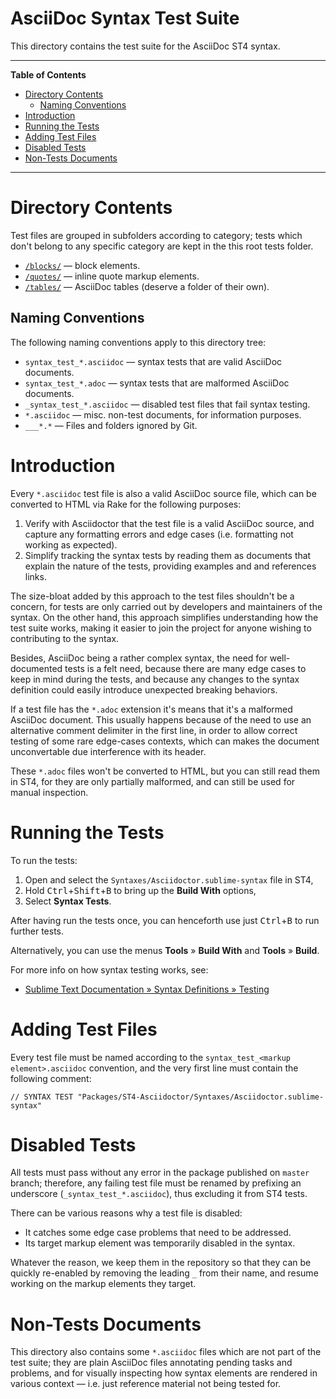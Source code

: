 # AsciiDoc Syntax Test Suite

This directory contains the test suite for the AsciiDoc ST4 syntax.


-----

**Table of Contents**

<!-- MarkdownTOC autolink="true" bracket="round" autoanchor="false" lowercase="only_ascii" uri_encoding="true" levels="1,2,3" -->

- [Directory Contents](#directory-contents)
    - [Naming Conventions](#naming-conventions)
- [Introduction](#introduction)
- [Running the Tests](#running-the-tests)
- [Adding Test Files](#adding-test-files)
- [Disabled Tests](#disabled-tests)
- [Non-Tests Documents](#non-tests-documents)

<!-- /MarkdownTOC -->

-----

# Directory Contents

Test files are grouped in subfolders according to category; tests which don't belong to any specific category are kept in the this root tests folder.

- [`/blocks/`][blocks/] — block elements.
- [`/quotes/`][quotes/] — inline quote markup elements.
- [`/tables/`][tables/] — AsciiDoc tables (deserve a folder of their own).

## Naming Conventions

The following naming conventions apply to this directory tree:

- `syntax_test_*.asciidoc` — syntax tests that are valid AsciiDoc documents.
- `syntax_test_*.adoc` — syntax tests that are malformed AsciiDoc documents.
- `_syntax_test_*.asciidoc` — disabled test files that fail syntax testing.
- `*.asciidoc` — misc. non-test documents, for information purposes.
- `___*.*` — Files and folders ignored by Git.


# Introduction

Every `*.asciidoc` test file is also a valid AsciiDoc source file, which can be converted to HTML via Rake for the following purposes:

1. Verify with Asciidoctor that the test file is a valid AsciiDoc source, and capture any formatting errors and edge cases (i.e. formatting not working as expected).
2. Simplify tracking the syntax tests by reading them as documents that explain the nature of the tests, providing examples and and references links.

The size-bloat added by this approach to the test files shouldn't be a concern, for tests are only carried out by developers and maintainers of the syntax.
On the other hand, this approach simplifies understanding how the test suite works, making it easier to join the project for anyone wishing to contributing to the syntax.

Besides, AsciiDoc being a rather complex syntax, the need for well-documented tests is a felt need, because there are many edge cases to keep in mind during the tests, and because any changes to the syntax definition could easily introduce unexpected breaking behaviors.

If a test file has the `*.adoc` extension it's means that it's a malformed AsciiDoc document.
This usually happens because of the need to use an alternative comment delimiter in the first line, in order to allow correct testing of some rare edge-cases contexts, which can makes the document unconvertable due interference with its header.

These `*.adoc` files won't be converted to HTML, but you can still read them in ST4, for they are only partially malformed, and can still be used for manual inspection.


# Running the Tests

To run the tests:

1. Open and select the `Syntaxes/Asciidoctor.sublime-syntax` file in ST4,
2. Hold <kbd>Ctrl</kbd>+<kbd>Shift</kbd>+<kbd>B</kbd> to bring up the __Build With__ options,
3. Select __Syntax Tests__.

After having run the tests once, you can henceforth use just <kbd>Ctrl</kbd>+<kbd>B</kbd> to run further tests.

Alternatively, you can use the menus __Tools__ » __Build With__ and __Tools__ » __Build__.

For more info on how syntax testing works, see:

- [Sublime Text Documentation » Syntax Definitions » Testing]


# Adding Test Files

Every test file must be named according to the `syntax_test_<markup element>.asciidoc` convention, and the very first line must contain the following comment:

```asciidoc
// SYNTAX TEST "Packages/ST4-Asciidoctor/Syntaxes/Asciidoctor.sublime-syntax"
```


# Disabled Tests

All tests must pass without any error in the package published on `master` branch; therefore, any failing test file must be renamed by prefixing an underscore (`_syntax_test_*.asciidoc`), thus excluding it from ST4 tests.

There can be various reasons why a test file is disabled:

- It catches some edge case problems that need to be addressed.
- Its target markup element was temporarily disabled in the syntax.

Whatever the reason, we keep them in the repository so that they can be quickly re-enabled by removing the leading `_` from their name, and resume working on the markup elements they target.


# Non-Tests Documents

This directory also contains some `*.asciidoc` files which are not part of the test suite; they are plain AsciiDoc files annotating pending tasks and problems, and for visually inspecting how syntax elements are rendered in various context — i.e. just reference material not being tested for.

<!-----------------------------------------------------------------------------
                               REFERENCE LINKS
------------------------------------------------------------------------------>

[Sublime Text Documentation » Syntax Definitions » Testing]: https://www.sublimetext.com/docs/syntax.html#testing "Read official ST4 docs on testing syntaxes"


<!-- files & folders -->

[blocks/]: ./blocks "Navigate to block tests folder"
[quotes/]: ./quotes "Navigate to inline quotes tests folder"
[tables/]: ./tables "Navigate to tables tests folder"


<!-- EOF -->
